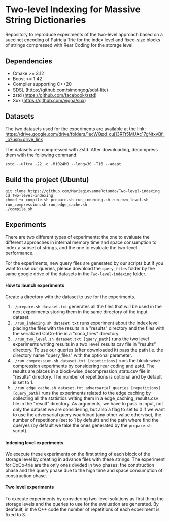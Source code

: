 # Two-level Indexing for Massive String Dictionaries

Repository to reproduce experiments of the two-level approach based on a succinct encoding of Patricia Trie for the index level and fixed-size blocks of strings compressed with Rear Coding for the storage level.

## Dependencies

* Cmake >= 3.12
* Boost >= 1.42
* Compiler supporting C++20
* SDSL (https://github.com/simongog/sdsl-lite)
* zstd (https://github.com/facebook/zstd)
* Sux (https://github.com/vigna/sux)


## Datasets 

The two datasets used for the experiments are available at the link: https://drive.google.com/drive/folders/1ecWQpd_cuj13RTt5MUAc17gNtxvBf__o?usp=drive_link

The datasets are compressed with Zstd. After downloading, decompress them with the following command:

```
zstd --ultra -22 -d -M1024MB --long=30 -T16 --adapt
```



## Build the project (Ubuntu)


```
git clone https://github.com/MariagiovannaRotundo/Two-level-indexing
cd Two-level-indexing
chmod +x compile.sh prepare.sh run_indexing.sh run_two_level.sh run_compression.sh run_edge_cache.sh
./compile.sh
```

## Experiments

There are two different types of experiments: the one to evaluate the different approaches in internal memory time and space consumption to index a subset of strings, and the one to evaluate the two-level performance.

For the experiments, new query files are generated by our scripts but if you want to use our queries, please download the `query_files` folder by the same google drive of the datasets in the `Two-level-indexing` folder.


#### How to launch experiments

Create a directory with the dataset to use for the experiments.

1. `./prepare.sh dataset.txt` generates all the files that will be used in the next experiments storing them in the same directory of the input dataset.
2. `./run_indexing.sh dataset.txt` runs experiment about the index level placing the files with the results in a "results" directory and the files with the serialized CoCo-trie in a "coco_tries" directory.
3. `./run_two_level.sh dataset.txt [query_path]` runs the two level experiments writing results in a two_level_results.csv file in "results" directory. To use our queries (after downloaded it) pass the path i.e. the directory name "query_files" with the optional parameter.
4. `./run_compression.sh dataset.txt [repetitions]` runs the block-wise compression experiments by considering rear coding and zstd. The results are places in a block-wise_decompression_stats.csv file in "results" directory. The number of repetitions is optional and by default is set to 1.
5. `./run_edge_cache.sh dataset.txt adversarial_queries [repetitions] [query_path]` runs the experiments related to the edge caching by collecting all the statistics writing them in a edge_caching_results.csv file in the "result" directory. As arguments, we have to pass in input, not only the dataset we are considering, but also a flag to set to 0 if we want to use the adversarial query woarkload (any other value othervise), the number of repetitions (set to 1 by default) and the path where find the queryes (by default we take the ones generated by the `prepare.sh` script).



#### Indexing level experiments
We execute these experiments on the first string of each block of the storage level by creating in advance files with these strings. 
The experiment for CoCo-trie are the only ones divided in two phases: the construction phase and the query phase due to the high time and space consumption of construction phase.


#### Two level experiments

To execute experiments by considering two-level solutions as first thing the storage levels and the queries to use for the evaluation are generated.
By deafault, in the C++ code the number of repetitions of each experiment is fixed to 3.

